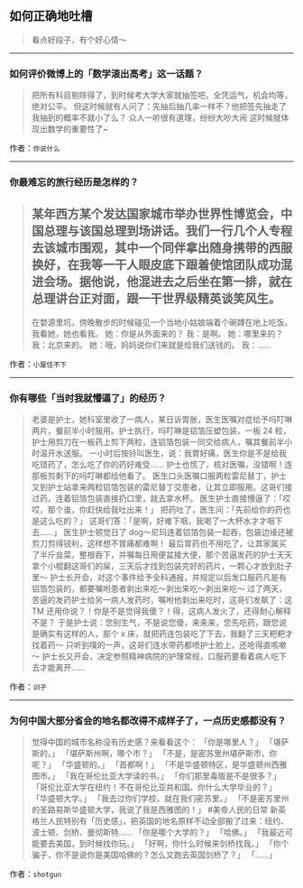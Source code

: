 ## 如何正确地吐槽

> 看点好段子，有个好心情～


 
---

### 如何评价微博上的「数学滚出高考」这一话题？

> 把所有科目剔除得了，到时候考大学大家就抽签吧，全凭运气，机会均等，绝对公平。
> 但这时候就有人问了：先抽后抽几率一样不？他把签先抽走了我抽到的概率不就小了么？
> 众人一听很有道理，纷纷大吵大闹
> 这时候就体现出数学的重要性了~


作者：`你说什么`

---

### 你最难忘的旅行经历是怎样的？

> 某年西方某个发达国家城市举办世界性博览会，中国总理与该国总理到场讲话。我们一行几个人专程去该城市围观，其中一个同伴拿出随身携带的西服换好，在我等一干人眼皮底下跟着使馆团队成功混进会场。据他说，他混进去之后坐在第一排，就在总理讲台正对面，跟一干世界级精英谈笑风生。
> ---
> 在婺源里坑，傍晚散步的时候碰见一个当地小姑娘端着个碗蹲在地上吃饭。我看她，她也看我。
> 她：你是从外面来的？
> 我：是啊。
> 她：哪里来的？
> 我：北京来的。
> 她：哦，妈妈说你们来就是给我们送钱的。
> 我：……


作者：`小屋住不下`

---

### 你有哪些「当时我就懵逼了」的经历？

> 老婆是护士，她科室里收了一病人，某日诉胃胀，医生医嘱对症给予吗叮啉两片，餐前半小时服用。护士执行，吗叮啉是铝箔压塑包装，一板 24 粒，护士用剪刀在一板药上剪下两粒，连铝箔包装一同交给病人，嘱其餐前半小时温开水送服。
> 一小时后按铃叫医生，说：我胃好痛，医生你是不是给我吃错药了，怎么吃了你的药好难受……
> 护士也慌了，核对医嘱，没错啊！连那板剪剩下的吗叮啉都给他看了。
> 医生口头医嘱口服两粒雷尼替丁，护士又到护士站拿来两粒铝箔包装的雷尼替丁交患者，让其立即服用。这哥们接过药，连着铝箔包装直接扔口里，就去拿水杯。
> 医生护士直接懵逼了：「哎哎，那个谁，你赶快给我吐出来！」
> 把药吐了，医生问：「先前给你的药也是这么吃的？」
> 这哥们答：「是啊，好难下咽，我喝了一大杯水才才咽下去……」
> 医生护士顿觉日了 dog～尼玛连着铝箔包装一起吞，包装边缘还被剪刀剪得锐利，这样想不胃痛都难啊！
> 最后胃药也不用吃了，让其家属买了半斤韭菜，整根吞下，并嘱每日用便盆接大便，那个苦逼发药的护士天天拿个小棍翻这哥们的屎，三天后才找到包装完好的药片，一颗心才放到肚子里～
> 护士长开会，对这个事件给予全科通报，并规定以后发口服药凡是有铝箔包装的，都要嘱咐患者剥出来吃～剥出来吃～剥出来吃～
> 过了两天，苦逼的发药护士给另一病人发药时，嘱咐他剥出来吃时，这哥们发飙了：这 TM 还用你说？！你是不是觉得我傻？！得，这病人发火了，还得耐心解释不是？
> 于是护士说：您别生气，不是说您傻，来来来，您先吃药，跟您说是确实有这样的人，那个 x 床，就把药连包装吃了下去，我翻了三天粑粑才找着药～
> 只听到噗的一声，这哥们连水带药都喷护士脸上，还呛得直咳嗽～
> 护士长又开会，决定参照精神病院的护理常规，口服药要看着病人吃下去才能离开……


作者：`训子`

---

### 为何中国大部分省会的地名都改得不成样子了，一点历史感都没有？

> 觉得中国的城市名称没有历史感？来看看这个：
> 「你是哪里人？」
> 「堪萨斯的。」
> 「堪萨斯州啊，哪个市？」
> 「不是，是密苏里州堪萨斯市，你呢？」
> 「华盛顿的。」
> 「首都啊！」
> 「不是华盛顿特区，是华盛顿州西雅图市。」
> 「我在哥伦比亚大学读的书。」
> 「你们那里毒贩是不是很多？」
> 「哥伦比亚大学在纽约！不在哥伦比亚共和国。你什么大学毕业的？」
> 「华盛顿大学。」
> 「我去过你们学校，就在我们密苏里。」
> 「不是密苏里州的圣路易斯华盛顿大学，我说了我是西雅图的！」
> #美帝人民的日常
> 新英格兰人民特别有「历史感」，把英国的地名原样不动全部搬了过来：纽约、波士顿、剑桥、曼彻斯特……
> 「你是哪个大学的？」
> 「哈佛。」
> 「我最近可能要去美国，到时候找你玩。」
> 「好啊，你什么时候来剑桥找我。」
> 「你个骗子，你不是说你是美国哈佛的？怎么又跑去英国剑桥了？」
> 「……」


作者：`shotgun`